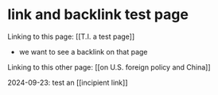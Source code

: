 # link and backlink test page

Linking to this page: [[T.I. a test page]]  
 -  we want to see a backlink on that page  

Linking to this other page: [[on U.S. foreign policy and China]]  

2024-09-23: test an [[incipient link]]   
